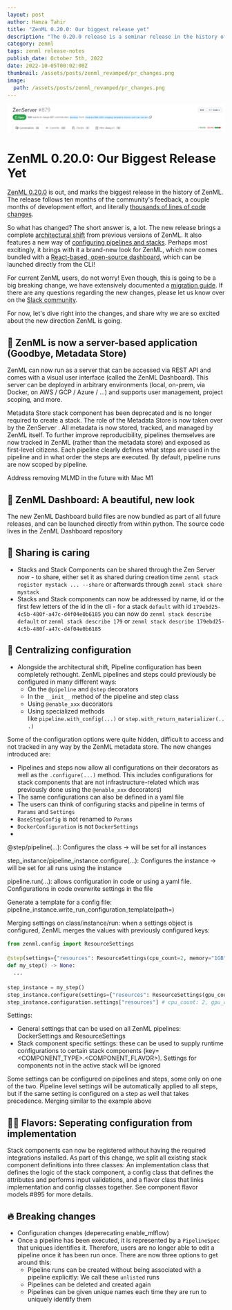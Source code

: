 ```yaml
---
layout: post
author: Hamza Tahir
title: "ZenML 0.20.0: Our biggest release yet"
description: "The 0.20.0 release is a seminar release in the history of the ZenML project. After 10 months of continuous feedback and iteration, we bring you a whole new architecture and redesign of ZenML - and a new dashboard to boot."
category: zenml
tags: zenml release-notes
publish_date: October 5th, 2022
date: 2022-10-05T00:02:00Z
thumbnail: /assets/posts/zenml_revamped/pr_changes.png
image:
  path: /assets/posts/zenml_revamped/pr_changes.png
---
```


![img](/assets/posts/zenml_revamped/pr_changes.png)


# ZenML 0.20.0: Our Biggest Release Yet

[ZenML 0.20.0]() is out, and marks the biggest release in the history of ZenML. The release follows ten months of the community's feedback, a couple months of development effort, and literally [thousands of lines of code changes](https://github.com/zenml-io/zenml/pull/879). 

So what has changed? The short answer is, a lot. The new release brings a complete [architectural shift]() from previous versions of ZenML. It also features a new way of [configuring pipelines and stacks](). Perhaps most excitingly, it brings with it a brand-new look for ZenML, which now comes bundled with a [React-based, open-source dashboard](https://github.com/zenml-io/zenml-dashboard), which can be launched directly from the CLI! 

For current ZenML users, do not worry! Even though, this is going to be a big breaking change, we have extensively documented a [migration guide](TBD). If there are any questions regarding the new changes, please let us know over on the [Slack community](https://zenml.io/slack-invite). 

For now, let's dive right into the changes, and share why we are so excited about the new direction ZenML is going.

## 🤖 ZenML is now a server-based application (Goodbye, Metadata Store)

ZenML can now run as a server that can be accessed via REST API and comes with a visual user interface (called the ZenML Dashboard). This server can be deployed in arbitrary environments (local, on-prem, via Docker, on AWS / GCP / Azure / ...) and supports user management, project scoping, and more.

Metadata Store stack component has been deprecated and is no longer required to create a stack. The role of the Metadata Store is now taken over by the ZenServer . All metadata is now stored, tracked, and managed by ZenML itself. To further improve reproducibility, pipelines themselves are now tracked in ZenML (rather than the metadata store) and exposed as first-level citizens. Each pipeline clearly defines what steps are used in the pipeline and in what order the steps are executed. By default, pipeline runs are now scoped by pipeline.

Address removing MLMD in the future with Mac M1

## 🎠 ZenML Dashboard: A beautiful, new look

The new ZenML Dashboard build files are now bundled as part of all future releases, and can be launched directly from within python. The source code lives in the ZenML Dashboard repository 

## 🥰 Sharing is caring

- Stacks and Stack Components can be shared through the Zen Server now - to share, either set it as shared during creation time `zenml stack register mystack ... --share`  or afterwards through `zenml stack share mystack`
- Stacks and Stack components can now be addressed by name, id or the first few letters of the id in the cli - for a stack `default` with id `179ebd25-4c5b-480f-a47c-d4f04e0b6185`  you can now do `zenml stack describe default` or `zenml stack describe 179` or `zenml stack describe 179ebd25-4c5b-480f-a47c-d4f04e0b6185`

## 🎊 Centralizing configuration


- Alongside the architectural shift, Pipeline configuration has been completely rethought. ZenML pipelines and steps could previously be configured in many different ways:
    - On the `@pipeline` and `@step` decorators
    - In the `__init__` method of the pipeline and step class
    - Using `@enable_xxx` decorators
    - Using specialized methods like `pipeline.with_config(...)` or `step.with_return_materializer(...)`

Some of the configuration options were quite hidden, difficult to access and not tracked in any way by the ZenML metadata store. The new changes introduced are:

- Pipelines and steps now allow all configurations on their decorators as well as the `.configure(...)` method. This includes configurations for stack components that are not infrastructure-related which was previously done using the `@enable_xxx` decorators)
- The same configurations can also be defined in a yaml file
- The users can think of configuring stacks and pipeline in terms of `Params` and `Settings`
- `BaseStepConfig` is not renamed to `Params`
- `DockerConfiguration` is not `DockerSettings`
- 
@step/pipeline(…): Configures the class -> will be set for all instances

step_instance/pipeline_instance.configure(…): Configures the instance -> will be set for all runs using the instance

pipeline.run(…): allows configuration in code or using a yaml file. Configurations in code overwrite settings in the file

Generate a template for a config file: pipeline_instance.write_run_configuration_template(path=<PATH>)


Merging settings on class/instance/run:
when a settings object is configured, ZenML merges the values with previously configured keys: <Example>

```python
from zenml.config import ResourceSettings

@step(settings={"resources": ResourceSettings(cpu_count=2, memory="1GB")})
def my_step() -> None:
  ...

step_instance = my_step()
step_instance.configure(settings={"resources": ResourceSettings(gpu_count=1, memory="2GB")})
step_instance.configuration.settings["resources"] # cpu_count: 2, gpu_count=1, memory=2BG
```

Settings:
- General settings that can be used on all ZenML pipelines: DockerSettings and ResourceSettings
- Stack component specific settings: these can be used to supply runtime configurations to certain stack components (key= <COMPONENT_TYPE>.<COMPONENT_FLAVOR>). Settings for components not in the active stack will be ignored

Some settings can be configured on pipelines and steps, some only on one of the two. Pipeline level settings will be automatically applied to all steps, but if the same setting is configured on a step as well that takes precedence. Merging similar to the example above




## 👨‍🍳 Flavors: Seperating configuration from implementation

Stack components can now be registered without having the required integrations installed. As part of this change, we split all existing stack component definitions into three classes: An implementation class that defines the logic of the stack component, a config class that defines the attributes and performs input validations, and a flavor class that links implementation and config classes together. See component flavor models #895 for more details.

## 🔥 Breaking changes

- Configuration changes (deperecating enable_mlflow)
- Once a pipeline has been executed, it is represented by a `PipelineSpec` that uniques identifies it. Therefore, users are no longer able to edit a pipeline once it has been run once. There are now three options to get around this:
    - Pipeline runs can be created without being associated with a pipeline explicitly: We call these `unlisted` runs
    - Pipelines can be deleted and created again
    - Pipelines can be given unique names each time they are run to uniquely identify them